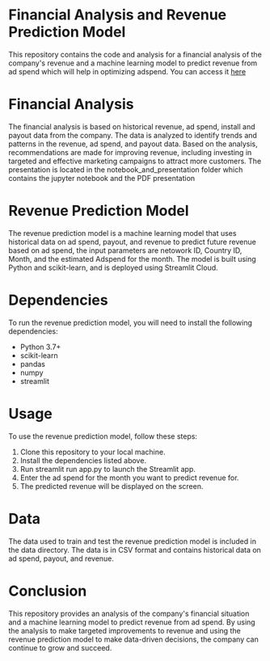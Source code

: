 # Financial Analysis and Revenue Prediction Model
This repository contains the code and analysis for a financial analysis of the company's revenue and a machine learning model to predict revenue from ad spend which will help in optimizing adspend. You can access it [here](https://godskid89-justdice-assessment-app-p963b4.streamlit.app/)

# Financial Analysis
The financial analysis is based on historical revenue, ad spend, install and payout data from the company. The data is analyzed to identify trends and patterns in the revenue, ad spend, and payout data. Based on the analysis, recommendations are made for improving revenue, including investing in targeted and effective marketing campaigns to attract more customers. The presentation is located in the notebook_and_presentation folder which contains the jupyter notebook and the PDF presentation

# Revenue Prediction Model
The revenue prediction model is a machine learning model that uses historical data on ad spend, payout, and revenue to predict future revenue based on ad spend, the input parameters are netowork ID, Country ID, Month, and the estimated Adspend for the month. The model is built using Python and scikit-learn, and is deployed using Streamlit Cloud.

# Dependencies
To run the revenue prediction model, you will need to install the following dependencies:

- Python 3.7+
- scikit-learn
- pandas
- numpy
- streamlit

# Usage
To use the revenue prediction model, follow these steps:

1. Clone this repository to your local machine.
2. Install the dependencies listed above.
3. Run streamlit run app.py to launch the Streamlit app.
4. Enter the ad spend for the month you want to predict revenue for.
5. The predicted revenue will be displayed on the screen.

# Data
The data used to train and test the revenue prediction model is included in the data directory. The data is in CSV format and contains historical data on ad spend, payout, and revenue.

# Conclusion
This repository provides an analysis of the company's financial situation and a machine learning model to predict revenue from ad spend. By using the analysis to make targeted improvements to revenue and using the revenue prediction model to make data-driven decisions, the company can continue to grow and succeed.




